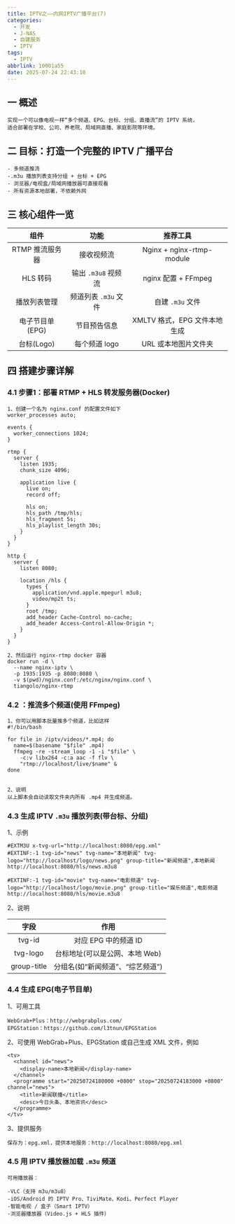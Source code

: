 ```yaml
---
title: IPTV之——内网IPTV广播平台(7)
categories:
  - 开发
  - J-NAS
  - 自建服务   
  - IPTV
tags:
  - IPTV
abbrlink: 10001a55
date: 2025-07-24 22:43:10
---
```

## 一 概述

```
实现一个可以像电视一样“多个频道、EPG、台标、分组、直播流”的 IPTV 系统，
适合部署在学校、公司、养老院、局域网直播、家庭影院等环境。
```

<!--more-->

## 二 目标：打造一个完整的 IPTV 广播平台

```
- 多频道推流
-.m3u 播放列表支持分组 + 台标 + EPG
- 浏览器/电视盒/局域网播放器可直接观看
- 所有资源本地部署，不依赖外网
```

## 三 核心组件一览

|      组件       |         功能         |           推荐工具           |
| :-------------: | :------------------: | :--------------------------: |
| RTMP 推流服务器 |      接收视频流      |  Nginx + nginx-rtmp-module   |
|    HLS 转码     | 输出 `.m3u8` 视频流  |     nginx 配置 + FFmpeg      |
|  播放列表管理   | 频道列表 `.m3u` 文件 |       自建 `.m3u` 文件       |
| 电子节目单(EPG) |     节目预告信息     | XMLTV 格式，EPG 文件本地生成 |
|   台标(Logo)    |    每个频道 logo     |     URL 或本地图片文件夹     |

## 四 搭建步骤详解

### 4.1 步骤1：部署 RTMP + HLS 转发服务器(Docker)

```
1、创建一个名为 nginx.conf 的配置文件如下
worker_processes auto;

events {
  worker_connections 1024;
}

rtmp {
  server {
    listen 1935;
    chunk_size 4096;

    application live {
      live on;
      record off;

      hls on;
      hls_path /tmp/hls;
      hls_fragment 5s;
      hls_playlist_length 30s;
    }
  }
}

http {
  server {
    listen 8080;

    location /hls {
      types {
        application/vnd.apple.mpegurl m3u8;
        video/mp2t ts;
      }
      root /tmp;
      add_header Cache-Control no-cache;
      add_header Access-Control-Allow-Origin *;
    }
  }
}

2、然后运行 nginx-rtmp docker 容器
docker run -d \
  --name nginx-iptv \
  -p 1935:1935 -p 8080:8080 \
  -v $(pwd)/nginx.conf:/etc/nginx/nginx.conf \
  tiangolo/nginx-rtmp
```

### 4.2 ：推流多个频道(使用 FFmpeg)

```
1、你可以用脚本批量推多个频道，比如这样
#!/bin/bash

for file in /iptv/videos/*.mp4; do
  name=$(basename "$file" .mp4)
  ffmpeg -re -stream_loop -1 -i "$file" \
    -c:v libx264 -c:a aac -f flv \
    "rtmp://localhost/live/$name" &
done


2、说明
以上脚本会自动读取文件夹内所有 .mp4 并生成频道。
```

### 4.3 生成 IPTV `.m3u` 播放列表(带台标、分组)

1、示例

```
#EXTM3U x-tvg-url="http://localhost:8080/epg.xml"
#EXTINF:-1 tvg-id="news" tvg-name="本地新闻" tvg-logo="http://localhost/logo/news.png" group-title="新闻频道",本地新闻
http://localhost:8080/hls/news.m3u8

#EXTINF:-1 tvg-id="movie" tvg-name="电影频道" tvg-logo="http://localhost/logo/movie.png" group-title="娱乐频道",电影频道
http://localhost:8080/hls/movie.m3u8
```

2、说明

|    字段     |               作用               |
| :---------: | :------------------------------: |
|   tvg-id    |       对应 EPG 中的频道 ID       |
|  tvg-logo   |  台标地址(可以是公网、本地 Web)  |
| group-title | 分组名(如“新闻频道”、“综艺频道”) |

### 4.4 生成 EPG(电子节目单)

1、可用工具

```
WebGrab+Plus：http://webgrabplus.com/
EPGStation：https://github.com/l3tnun/EPGStation
```

2、可使用 WebGrab+Plus、EPGStation 或自己生成 XML 文件，例如

```
<tv>
  <channel id="news">
    <display-name>本地新闻</display-name>
  </channel>
  <programme start="20250724180000 +0800" stop="20250724183000 +0800" channel="news">
    <title>新闻联播</title>
    <desc>今日头条、本地资讯</desc>
  </programme>
</tv>
```

3、提供服务

```
保存为：epg.xml，提供本地服务：http://localhost:8080/epg.xml
```

### 4.5 用 IPTV 播放器加载 `.m3u` 频道

```
可用播放器：

-VLC（支持 m3u/m3u8）
-iOS/Android 的 IPTV Pro、TiviMate、Kodi、Perfect Player
-智能电视 / 盒子（Smart IPTV）
-浏览器播放器（Video.js + HLS 插件）
```

